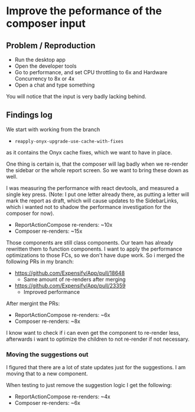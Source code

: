 # Improve the peformance of the composer input 

## Problem / Reproduction

- Run the desktop app
- Open the developer tools
- Go to performance, and set CPU throttling to 6x and Hardware Concurrency to 8x or 4x
- Open a chat and type something

You will notice that the input is very badly lacking behind.

## Findings log

We start with working from the branch

- `reapply-onyx-upgrade-use-cache-with-fixes`

as it contains the Onyx cache fixes, which we want to have in place.

One thing is certain is, that the composer will lag badly when we re-render the sidebar or the whole report screen. So we want to bring these down as well.

I was measuring the performance with react devtools, and measured a single key press.
(Note: I put one letter already there, as putting a letter will mark the report as draft, which will cause updates to the SidebarLinks, which i wanted not to shadow the performance investigation for the composer for now).

- ReportActionCompose re-renders: ~10x
- Composer re-renders: ~15x

Those components are still class components. Our team has already rewritten them to function components.
I want to apply the performance optimizations to those FCs, so we don't have dupe work.
So i merged the following PRs in my branch:

- https://github.com/Expensify/App/pull/18648
    - Same amount of re-renders after merging
- https://github.com/Expensify/App/pull/23359
    - Improved performance

After mergint the PRs:

- ReportActionCompose re-renders: ~6x
- Composer re-renders: ~8x

I know want to check if i can even get the component to re-render less, afterwards i want to optimize the children to not re-render if not necessary.

### Moving the suggestions out

I figured that there are a lot of state updates just for the suggestions. 
I am moving that to a new component.

When testing to just remove the suggestion logic I get the following:

- ReportActionCompose re-renders: ~4x
- Composer re-renders: ~6x